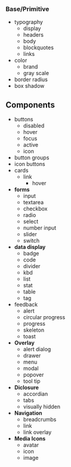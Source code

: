### Base/Primitive

- typography
  - display
  - headers
  - body
  - blockquotes
  - links
- color
  - brand
  - gray scale
- border radius
- box shadow

## Components

- buttons
  - disabled
  - hover
  - focus
  - active
  - icon
- button groups
- icon buttons
- cards
  - link
    - hover
- **forms**
  - input
  - textarea
  - checkbox
  - radio
  - select
  - number input
  - slider
  - switch
- **data display**
  - badge
  - code
  - divider
  - kbd
  - list
  - stat
  - table
  - tag
- feedback
  - alert
  - circular progress
  - progress
  - skeleton
  - toast
- **Overlay**
  - alert dialog
  - drawer
  - menu
  - modal
  - popover
  - tool tip
- **Diclosure**
  - accordian
  - tabs
  - visually hidden
- **Navigation**
  - breadcrumbs
  - link
  - link overlay
- **Media Icons**
  - avatar
  - icon
  - image
